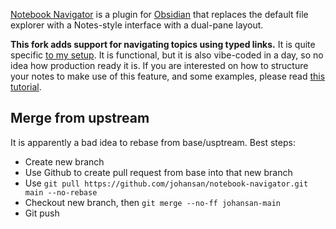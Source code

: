 
[Notebook Navigator](https://notebooknavigator.com/) is a plugin for [Obsidian](https://obsidian.md) that replaces the default file explorer with a Notes-style interface with a dual-pane layout.

**This fork adds support for navigating topics using typed links.** 
It is quite specific [to my setup](https://www.emilevankrieken.com/blog/2025/academic-obsidian/).
It is functional, but it is also vibe-coded in a day, so no idea how production ready it is. 
If you are interested on how to structure your notes to make use of this feature, and some examples, please read [this tutorial](https://www.emilevankrieken.com/blog/2025/academic-obsidian/). 

## Merge from upstream
It is apparently a bad idea to rebase from base/usptream. Best steps:
- Create new branch
- Use Github to create pull request from base into that new branch
- Use `git pull https://github.com/johansan/notebook-navigator.git main --no-rebase`
- Checkout new branch, then `git merge --no-ff johansan-main`
- Git push
